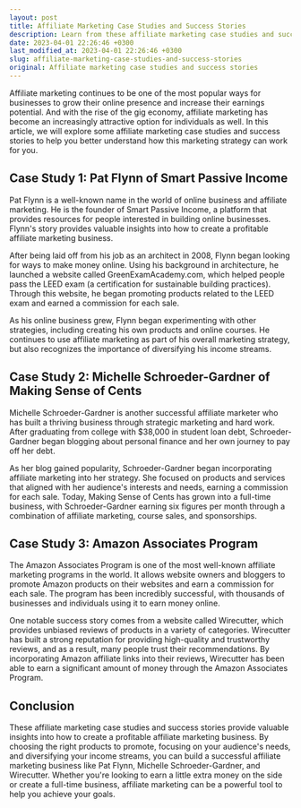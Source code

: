 ```yaml
---
layout: post
title: Affiliate Marketing Case Studies and Success Stories
description: Learn from these affiliate marketing case studies and success stories to improve your own affiliate marketing strategies and increase your earnings potential.
date: 2023-04-01 22:26:46 +0300
last_modified_at: 2023-04-01 22:26:46 +0300
slug: affiliate-marketing-case-studies-and-success-stories
original: Affiliate marketing case studies and success stories
---
```

Affiliate marketing continues to be one of the most popular ways for businesses to grow their online presence and increase their earnings potential. And with the rise of the gig economy, affiliate marketing has become an increasingly attractive option for individuals as well. In this article, we will explore some affiliate marketing case studies and success stories to help you better understand how this marketing strategy can work for you.

## Case Study 1: Pat Flynn of Smart Passive Income

Pat Flynn is a well-known name in the world of online business and affiliate marketing. He is the founder of Smart Passive Income, a platform that provides resources for people interested in building online businesses. Flynn's story provides valuable insights into how to create a profitable affiliate marketing business.

After being laid off from his job as an architect in 2008, Flynn began looking for ways to make money online. Using his background in architecture, he launched a website called GreenExamAcademy.com, which helped people pass the LEED exam (a certification for sustainable building practices). Through this website, he began promoting products related to the LEED exam and earned a commission for each sale.

As his online business grew, Flynn began experimenting with other strategies, including creating his own products and online courses. He continues to use affiliate marketing as part of his overall marketing strategy, but also recognizes the importance of diversifying his income streams.

## Case Study 2: Michelle Schroeder-Gardner of Making Sense of Cents

Michelle Schroeder-Gardner is another successful affiliate marketer who has built a thriving business through strategic marketing and hard work. After graduating from college with $38,000 in student loan debt, Schroeder-Gardner began blogging about personal finance and her own journey to pay off her debt.

As her blog gained popularity, Schroeder-Gardner began incorporating affiliate marketing into her strategy. She focused on products and services that aligned with her audience's interests and needs, earning a commission for each sale. Today, Making Sense of Cents has grown into a full-time business, with Schroeder-Gardner earning six figures per month through a combination of affiliate marketing, course sales, and sponsorships.

## Case Study 3: Amazon Associates Program

The Amazon Associates Program is one of the most well-known affiliate marketing programs in the world. It allows website owners and bloggers to promote Amazon products on their websites and earn a commission for each sale. The program has been incredibly successful, with thousands of businesses and individuals using it to earn money online.

One notable success story comes from a website called Wirecutter, which provides unbiased reviews of products in a variety of categories. Wirecutter has built a strong reputation for providing high-quality and trustworthy reviews, and as a result, many people trust their recommendations. By incorporating Amazon affiliate links into their reviews, Wirecutter has been able to earn a significant amount of money through the Amazon Associates Program.

## Conclusion

These affiliate marketing case studies and success stories provide valuable insights into how to create a profitable affiliate marketing business. By choosing the right products to promote, focusing on your audience's needs, and diversifying your income streams, you can build a successful affiliate marketing business like Pat Flynn, Michelle Schroeder-Gardner, and Wirecutter. Whether you're looking to earn a little extra money on the side or create a full-time business, affiliate marketing can be a powerful tool to help you achieve your goals.